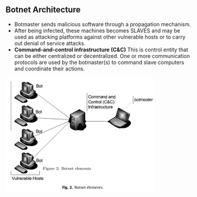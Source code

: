 ## Botnet Architecture
- Botmaster sends malicious software through a propagation mechanism.
- After being infected, these machines becomes SLAVES and may be used as attacking platforms against other vulnerable hosts or to carry out denial of service attacks.
- **Command-and-control infrastructure (C&C)** This is control entity that can be either centralized or decentralized. One or more communication protocols
are used by the botmaster(s) to command slave computers and coordinate their actions.

<img src=Botnet_Architecture.JPG width=400 />
